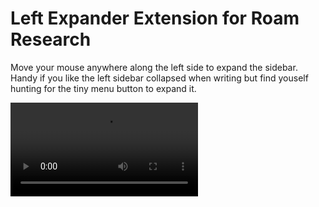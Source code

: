# Left Expander Extension for Roam Research

Move your mouse anywhere along the left side to expand the sidebar. Handy if you like the left sidebar collapsed when writing but find youself hunting for the tiny menu button to expand it.

<video src="https://user-images.githubusercontent.com/933684/179530409-329419e2-4fff-4e02-9d3b-74dfc068f9d7.mp4" controls="controls"></video>
